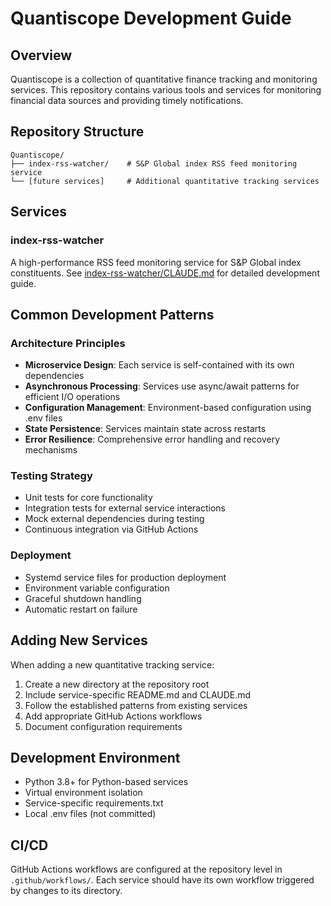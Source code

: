 # Quantiscope Development Guide

## Overview
Quantiscope is a collection of quantitative finance tracking and monitoring services. This repository contains various tools and services for monitoring financial data sources and providing timely notifications.

## Repository Structure
```
Quantiscope/
├── index-rss-watcher/    # S&P Global index RSS feed monitoring service
└── [future services]     # Additional quantitative tracking services
```

## Services

### index-rss-watcher
A high-performance RSS feed monitoring service for S&P Global index constituents. See [index-rss-watcher/CLAUDE.md](index-rss-watcher/CLAUDE.md) for detailed development guide.

## Common Development Patterns

### Architecture Principles
- **Microservice Design**: Each service is self-contained with its own dependencies
- **Asynchronous Processing**: Services use async/await patterns for efficient I/O operations
- **Configuration Management**: Environment-based configuration using .env files
- **State Persistence**: Services maintain state across restarts
- **Error Resilience**: Comprehensive error handling and recovery mechanisms

### Testing Strategy
- Unit tests for core functionality
- Integration tests for external service interactions
- Mock external dependencies during testing
- Continuous integration via GitHub Actions

### Deployment
- Systemd service files for production deployment
- Environment variable configuration
- Graceful shutdown handling
- Automatic restart on failure

## Adding New Services
When adding a new quantitative tracking service:
1. Create a new directory at the repository root
2. Include service-specific README.md and CLAUDE.md
3. Follow the established patterns from existing services
4. Add appropriate GitHub Actions workflows
5. Document configuration requirements

## Development Environment
- Python 3.8+ for Python-based services
- Virtual environment isolation
- Service-specific requirements.txt
- Local .env files (not committed)

## CI/CD
GitHub Actions workflows are configured at the repository level in `.github/workflows/`. Each service should have its own workflow triggered by changes to its directory.